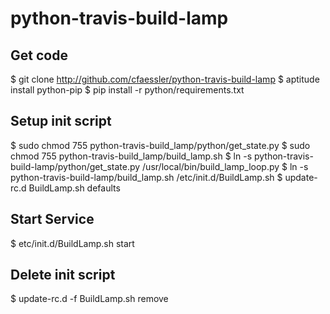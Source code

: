 python-travis-build-lamp
========================

Get code
------------
$ git clone http://github.com/cfaessler/python-travis-build-lamp
$ aptitude install python-pip
$ pip install -r python/requirements.txt

Setup init script
-------------------
$ sudo chmod 755 python-travis-build_lamp/python/get_state.py
$ sudo chmod 755 python-travis-build_lamp/build_lamp.sh
$ ln -s python-travis-build-lamp/python/get_state.py /usr/local/bin/build_lamp_loop.py
$ ln -s python-travis-build-lamp/build_lamp.sh /etc/init.d/BuildLamp.sh
$ update-rc.d BuildLamp.sh defaults

Start Service
-------------
$ etc/init.d/BuildLamp.sh start

Delete init script
------------------
$ update-rc.d -f BuildLamp.sh remove

